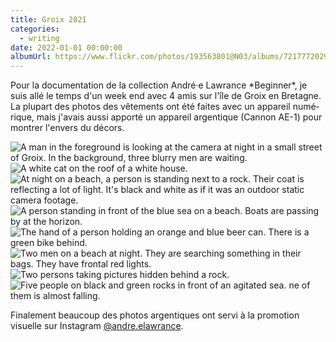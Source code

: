 ```yaml
---
title: Groix 2021
categories:
  - writing
date: 2022-01-01 00:00:00
albumUrl: https://www.flickr.com/photos/193563801@N03/albums/72177720295644205
---
```


<p lang="fr">Pour la documentation de la collection André·e Lawrance *Beginner*, je suis allé le temps d'un week end avec 4 amis sur l'île de Groix en Bretagne. La plupart des photos des vêtements ont été faites avec un appareil numérique, mais j'avais aussi apporté un appareil argentique (Cannon AE-1) pour montrer l'envers du décors.</p>

<div class="photo-album">
    <div class="images-row">
        <img src="https://live.staticflickr.com/65535/51792325639_e8094db876_z.jpg" alt="A man in the foreground is looking at the camera at night in a small street of Groix. In the background, three blurry men are waiting.">
    </div>
    <div class="images-row images-row-2">
        <img src="https://live.staticflickr.com/65535/51792687755_18608643cd.jpg" alt="A white cat on the roof of a white house.">
        <img src="https://live.staticflickr.com/65535/51792325689_3a66b9025e.jpg" alt="At night on a beach, a person is standing next to a rock. Their coat is reflecting a lot of light. It's black and white as if it was an outdoor static camera footage.">
    </div>
    <div class="images-row images-row-2">
    <img src="https://live.staticflickr.com/65535/51792687810_7d11de20ee.jpg" alt="A person standing in front of the blue sea on a beach. Boats are passing by at the horizon.">
        <img src="https://live.staticflickr.com/65535/51792687835_ee228a7fb5.jpg" alt="The hand of a person holding an orange and blue beer can. There is a green bike behind.">
    </div>
    <div class="images-row images-row-2">
        <img src="https://live.staticflickr.com/65535/51792325724_3208723de2.jpg" alt="Two men on a beach at night. They are searching something in their bags. They have frontal red lights.">
        <img src="https://live.staticflickr.com/65535/51791004332_3c9c221e9e.jpg" alt="Two persons taking pictures hidden behind a rock.">
    </div>
    <div class="images-row">
        <img src="https://live.staticflickr.com/65535/51792325654_3839e523eb_z.jpg" alt="Five people on black and green rocks in front of an agitated sea. ne of them is almost falling.">
    </div>
</div>

Finalement beaucoup des photos argentiques ont servi à la promotion visuelle sur Instagram <a class="link" href="https://www.instagram.com/andre.elawrance/">@andre.elawrance</a>.